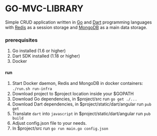 
# GO-MVC-LIBRARY
Simple CRUD application written in [Go](https://golang.org/) and [Dart](https://www.dartlang.org/) programming languages with [Redis](//http://redis.io) as a session storage and [MongoDB](https://www.mongodb.com/) as a main data storage.

### prerequisites
1. Go installed (1.6 or higher)
2. Dart SDK installed (1.18 or higher)
3. Docker 

#### run
1. Start Docker daemon, Redis and MongoDB in docker containers: `./run.sh run-infra`
2. Download project to $project location inside your $GOPATH
3. Download Go dependencies, in $project/src run `go get ./...` 
4. Download Dart dependencies, in $project/static/dart/angular run `pub get`
5. Translate `dart` into `javascript` in $project/static/dart/angular run `pub build`
6. Adjust config.json file to your needs.
7. In $project/src run `go run main.go config.json`
